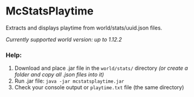 # McStatsPlaytime
Extracts and displays playtime from world/stats/uuid.json files.

*Currently supported world version: up to 1.12.2*

### Help:
1. Download and place .jar file in the `world/stats/` directory 
*(or create a folder and copy all .json files into it)*
2. Run .jar file: `java -jar mcstatsplaytime.jar`
3. Check your console output or `playtime.txt` file (the same directory)